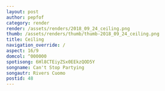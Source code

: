 ```yaml
---
layout: post
author: pepfof
category: render
render: /assets/renders/2018_09_24_ceiling.png
thumb: /assets/renders/thumb/thumb-2018_09_24_ceiling.png
title: Ceiling
navigation_override: /
aspect: 16/9
domcol: ^000000
spotisong: 6Hl8CTEiyZSx0EEkzQOD5Y
songname: Can't Stop Partying
songautr: Rivers Cuomo
postid: 48
---
```


<!--USER BEGIN 1-->

<!--USER END 1-->

<!--more-->
<!--USER BEGIN 2-->

<!--USER END 2-->

